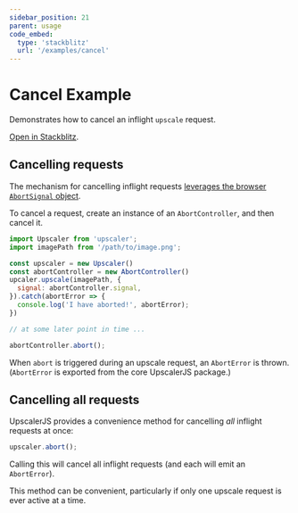 ```yaml
---
sidebar_position: 21
parent: usage
code_embed:
  type: 'stackblitz'
  url: '/examples/cancel'
---
```


# Cancel Example

Demonstrates how to cancel an inflight `upscale` request.

<a href="https://stackblitz.com/github/thekevinscott/upscalerjs/tree/main/examples/cancel?file=index.js&title=UpscalerJS: Cancel Example">Open in Stackblitz</a>.

## Cancelling requests

The mechanism for cancelling inflight requests [leverages the browser `AbortSignal` object](https://developer.mozilla.org/en-US/docs/Web/API/AbortSignal).

To cancel a request, create an instance of an `AbortController`, and then cancel it.

```javascript
import Upscaler from 'upscaler';
import imagePath from '/path/to/image.png';

const upscaler = new Upscaler()
const abortController = new AbortController()
upcaler.upscale(imagePath, {
  signal: abortController.signal,
}).catch(abortError => {
  console.log('I have aborted!', abortError);
})

// at some later point in time ...

abortController.abort();
```

When `abort` is triggered during an upscale request, an `AbortError` is thrown. (`AbortError` is exported from the core UpscalerJS package.)

## Cancelling all requests

UpscalerJS provides a convenience method for cancelling _all_ inflight requests at once:

```javascript
upscaler.abort();
```

Calling this will cancel all inflight requests (and each will emit an `AbortError`).

This method can be convenient, particularly if only one upscale request is ever active at a time.
